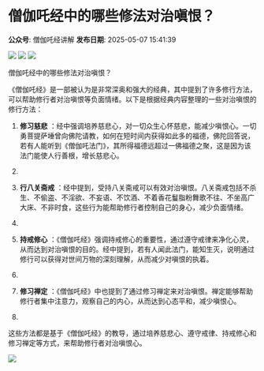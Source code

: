 # 僧伽吒经中的哪些修法对治嗔恨？

**公众号**: 僧伽吒经讲解
**发布日期**: 2025-05-07 15:41:39

<img src='https://mmbiz.qpic.cn/sz_mmbiz_gif/1vb6W9zwoiaeIs7zBqNRlskKuuuezaHpHmsYDnEXicjlLakpzZ4BiaooJr71ZaC4THTWb9DNegeIC1FUznzO8xURg/640?wx_fmt=gif&from=appmsg' />

<img src='https://mmbiz.qpic.cn/sz_mmbiz_jpg/1vb6W9zwoiaeIs7zBqNRlskKuuuezaHpHW1r3gwVZ5nJwecrGnGdPlaryX482rOCUfTBefQPheHfdhLiaeLkx9nQ/640?wx_fmt=jpeg&from=appmsg' />

  


<img src='https://mmbiz.qpic.cn/sz_mmbiz_png/1vb6W9zwoiae58nho0OswiazibZtIChXxGiaIJJfZj2wouIvQSZx9fZDQksK4VzgjaZ593KbyXLS5ugI9XbUxnbTibw/640?wx_fmt=png&from=appmsg' />

僧伽吒经中的哪些修法对治嗔恨？

  


《僧伽吒经》是一部被认为是非常深奥和强大的经典，其中提到了许多修行方法，可以帮助修行者对治嗔恨等负面情绪。以下是根据经典内容整理的一些对治嗔恨的修行方法：

  


  1. **修习慈悲** ：经中强调培养慈悲心，对一切众生心怀慈悲，能减少嗔恨心。一切勇菩提萨埵曾向佛陀请教，如何在短时间内获得如此多的福德，佛陀回答说，若有人能听到《僧伽吒法门》，其所得福德远超过一佛福德之聚，这是因为该法门能使人行善根，增长慈悲心。

  2.   


  3. **行八关斋戒** ：经中提到，受持八关斋戒可以有效对治嗔恨。八关斋戒包括不杀生、不偷盗、不淫欲、不妄语、不饮酒、不着香花鬘脂粉舞歌不往、不坐高广大床、不非时食，这些行为能帮助修行者控制自己的身心，减少负面情绪。

  4.   


  5. **持戒修心** ：《僧伽吒经》强调持戒修心的重要性，通过遵守戒律来净化心灵，从而达到对治嗔恨的目的。经中提到，若有人闻此法门，能知生灭，说明通过修行可以获得对世间万物的深刻理解，从而减少对嗔恨的执着。

  6.   


  7. **修习禅定** ：《僧伽吒经》中也提到了通过修习禅定来对治嗔恨。禅定能够帮助修行者集中注意力，观察自己的内心，从而达到心态平和，减少嗔恨心。

  8.   





这些方法都是基于《僧伽吒经》的教导，通过培养慈悲心、遵守戒律、持戒修心和修习禅定等方式，来帮助修行者对治嗔恨心。

  


<img src='https://mmbiz.qpic.cn/sz_mmbiz_jpg/1vb6W9zwoiaeIs7zBqNRlskKuuuezaHpHp5ibGjNpKbsX0ETEJ1MySc77flK9s4PNjnVjayateQf6TT7ZlcQH1Ig/640?wx_fmt=jpeg&from=appmsg' />